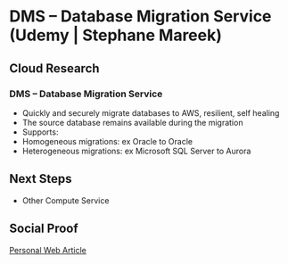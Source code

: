 
# DMS – Database Migration Service (Udemy | Stephane Mareek)

## Cloud Research

### DMS – Database Migration Service
- Quickly and securely migrate databases
to AWS, resilient, self healing
- The source database remains available
during the migration
- Supports:
- Homogeneous migrations: ex Oracle to
Oracle
- Heterogeneous migrations: ex Microsoft
SQL Server to Aurora

## Next Steps

- Other Compute Service

## Social Proof

[Personal Web Article](https://afifurrohman-id.github.io/article/100DaysOfCloud/cloud.html)
